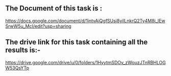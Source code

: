 ## The Document of this task is :
https://docs.google.com/document/d/1jntvAiQgfSUsj8yilLnkrQ2Ty4M8j_lEwSrwW5u_McI/edit?usp=sharing

## The drive link for this task containing all the results is:-
https://drive.google.com/drive/u/0/folders/1HyytmSDOv_zWouzJTnRBHLOGW53QsYTp
